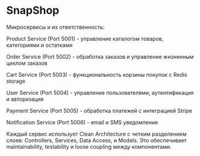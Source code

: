 # SnapShop

Микросервисы и их ответственность:

Product Service (Port 5001) - управление каталогом товаров, категориями и остатками

Order Service (Port 5002) - обработка заказов и управление жизненным циклом заказов

Cart Service (Port 5003) - функциональность корзины покупок с Redis storage

User Service (Port 5004) - управление пользователями, аутентификация и авторизация

Payment Service (Port 5005) - обработка платежей с интеграцией Stripe

Notification Service (Port 5006) - email и SMS уведомления

Каждый сервис использует Clean Architecture с четким разделением слоев: Controllers, Services, Data Access, и Models. Это обеспечивает maintainability, testability и loose coupling между компонентами.

